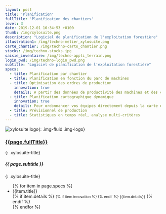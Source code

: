 ```yaml
---
layout: post
title: 'Planification'
fullTitle: 'Planification des chantiers'
level: 3
date: 2019-12-01 16:34:53 +0100
thumb: /img/xylosuite.png
description: "Logiciel de planification de l'exploitation forestière"
illustration1: /img/techno-metier_xylosuite.png
carte_chantier: /img/techno-carto_chantier.png
stocks: /img/techno-stocks.jpg
saisie_inventaire: /img/techno-appli_terrain.png
login_pwd: /img/techno-login_pwd.png
subtitle: "Logiciel de planification de l'exploitation forestière"
specs:
  - title: Planification par chantier
  - title: Planification en fonction du parc de machines
  - title: Optimisation des ordres de production
    innovation: true
    details: A partir des données de productivité des machines et des caractéristiques du peuplement exploité
  - title: Planification cartographique dynamique
    innovation: true
    details: Pour ordonnancer vos équipes directement depuis la carte des chantiers, affichés en fonction de vos propres critères de filtre.
  - title: Prévisionnel de production
  - title: Statistiques en temps réel, analyse multi-critères
---
```


![xylosuite logo]({{page.thumb}}){: .img-fluid .img-logo}

### <a href='./intro#applis' class=""><i class="fas fa-chevron-left mr-2"></i>{{page.fullTitle}}</a>
{: .xylosuite-title}

##### <strong>{{ page.subtitle }} </strong>
{: .xylosuite-title}

<ul class="list-group my-4">
{% for item in page.specs %}
  <li class="list-group-item">
  <div>{{item.title}}</div>
  {% if item.details %} <small class="text-muted">
    {% if item.innovation %} <i class="fas fa-lightbulb mr-1"></i> {% endif %}
{{item.details}}</small> {% endif %}</li>
{% endfor %}

</ul>
